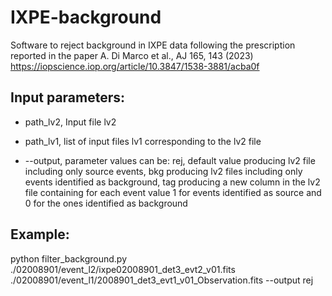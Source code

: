 # IXPE-background
Software to reject background in IXPE data following the prescription reported in the paper A. Di Marco et al., AJ 165, 143 (2023) https://iopscience.iop.org/article/10.3847/1538-3881/acba0f

## Input parameters:
- path_lv2, Input file lv2
  
- path_lv1, list of input files lv1 corresponding to the lv2 file
  
- --output, parameter values can be: rej, default value producing lv2 file including only source events, bkg producing lv2 files including only events identified as background, tag producing a new column in the lv2 file containing for each event value 1 for events identified as source and 0 for the ones identified as background

## Example:
python filter_background.py ./02008901/event_l2/ixpe02008901_det3_evt2_v01.fits ./02008901/event_l1/2008901_det3_evt1_v01_Observation.fits --output rej

